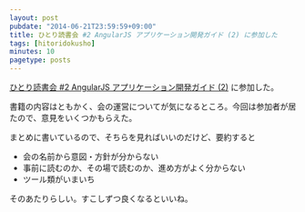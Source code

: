 ```yaml
---
layout: post
pubdate: "2014-06-21T23:59:59+09:00"
title: ひとり読書会 #2 AngularJS アプリケーション開発ガイド (2) に参加した
tags: [hitoridokusho]
minutes: 10
pagetype: posts
---
```

[ひとり読書会 #2 AngularJS アプリケーション開発ガイド (2)][hitoridokusho#2] に参加した。

書籍の内容はともかく、会の運営についてが気になるところ。今回は参加者が居たので、意見をいくつかもらえた。

まとめに書いているので、そちらを見ればいいのだけど、要約すると

- 会の名前から意図・方針が分からない
- 事前に読むのか、その場で読むのか、進め方がよく分からない
- ツール類がいまいち

そのあたりらしい。すこしずつ良くなるといいね。

[hitoridokusho#2]: http://hitoridokusho.doorkeeper.jp/events/12646
